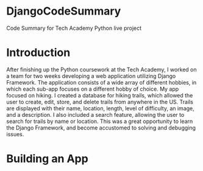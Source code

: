 # DjangoCodeSummary
Code Summary for Tech Academy Python live project

# Introduction
After finishing up the Python coursework at the Tech Academy, I worked on a team for two weeks developing a web application utilizing Django Framework. The application consists of a wide array of different hobbies, in which each sub-app focuses on a different hobby of choice. 
My app focused on hiking. I created a database for hiking trails, which allowed the user to create, edit, store, and delete trails from anywhere in the US. Trails are displayed with their name, location, length, level of difficulty, an image, and a description. I also included a search feature, allowing the user to search for trails by name or location. 
This was a great opportunity to learn the Django Framework, and become accustomed to solving and debugging issues. 

# Building an App
